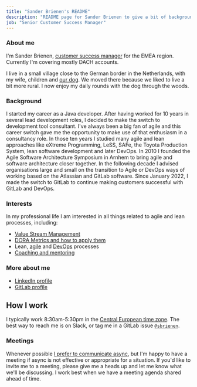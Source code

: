 ```yaml
---
title: "Sander Brienen's README"
description: "README page for Sander Brienen to give a bit of background and interests"
job: "Senior Customer Success Manager"
---
```


### About me

I'm Sander Brienen, [customer success manager](/job-families/sales/customer-success-management/#senior-csm-responsibilities) for the EMEA region. Currently I'm covering mostly DACH accounts.

I live in a small village close to the German border in the Netherlands, with my wife, children and [our dog](/handbook/company/team-pets/#12-bounty). We moved there because we liked to live a bit more rural. I now enjoy my daily rounds with the dog through the woods.

### Background

I started my career as a Java developer. After having worked for 10 years in several lead development roles, I decided to make the switch to development tool consultant. I've always been a big fan of agile and this career switch gave me the opportunity to make use of that enthusiasm in a consultancy role. In those ten years I studied many agile and lean approaches like eXtreme Programming, LeSS, SAFe, the Toyota Production System, lean software development and later DevOps. In 2010 I founded the Agile Software Architecture Symposium in Arnhem to bring agile and software architecture closer together.
In the following decade I advised organisations large and small on the transition to Agile or DevOps ways of working based on the Atlassian and GitLab software.
Since January 2022, I made the switch to GitLab to continue making customers successful with GitLab and DevOps.

### Interests

In my professional life I am interested in all things related to agile and lean processes, including:

- [Value Stream Management](https://about.gitlab.com/solutions/value-stream-management/)
- [DORA Metrics and how to apply them](https://www.devops-research.com/)
- Lean, [agile](https://about.gitlab.com/solutions/agile-delivery/) and [DevOps](https://about.gitlab.com/topics/devops/) processes
- [Coaching and mentoring](/handbook/people-group/learning-and-development/mentor/)

### More about me

- [LinkedIn profile](https://www.linkedin.com/in/sanderbrienen/)
- [GitLab profile](https://gitlab.com/sbrienen)

## How I work

I typically work 8:30am-5:30pm in the [Central European time zone](https://www.timeanddate.com/worldclock/converter.html?p1=1308). The best way to reach me is on Slack, or tag me in a GitLab issue [`@sbrienen`](https://gitlab.com/sbrienen).

### Meetings

Whenever possible [I prefer to communicate async](/handbook/company/culture/all-remote/asynchronous/), but I'm happy to have a meeting if async is not effective or appropriate for a situation. If you'd like to invite me to a meeting, please give me a heads up and let me know what we'll be discussing. I work best when we have a meeting agenda shared ahead of time.
